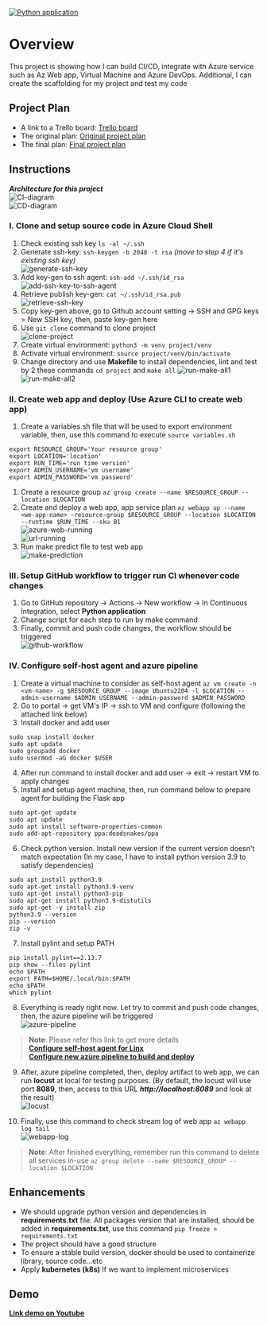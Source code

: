 [![Python application](https://github.com/vnonline2008/project2-buidling-cicd/actions/workflows/python-app.yml/badge.svg?branch=main)](https://github.com/vnonline2008/project2-buidling-cicd/actions/workflows/python-app.yml)
# Overview

This project is showing how I can build CI/CD, integrate with Azure service such as Az Web app, Virtual Machine and Azure DevOps. Additional, I can create the scaffolding for my project and test my code

## Project Plan

* A link to a Trello board: [Trello board](https://trello.com/b/39HkYJsU/udacity-project2)
* The original plan: [Original project plan](./project-plan/original-plan.xlsx)
* The final plan: [Final project plan](./project-plan/final-plan.xlsx)

## Instructions

***Architecture for this project***  
![CI-diagram](./screenshot/ci-diagram.png)  
![CD-diagram](./screenshot/cd-diagram.png)  

### I. Clone and setup source code in Azure Cloud Shell
1. Check existing ssh key `ls -al ~/.ssh`
2. Generate ssh-key: `ssh-keygen -b 2048 -t rsa` *(move to step 4 if it's existing ssh key)*  
![generate-ssh-key](./screenshot/generate-ssh-key.png)
3. Add key-gen to ssh agent: `ssh-add ~/.ssh/id_rsa`  
![add-ssh-key-to-ssh-agent](./screenshot/add-ssh-key-to-ssh-agent.png)
4. Retrieve publish key-gen: `cat ~/.ssh/id_rsa.pub`  
![retrieve-ssh-key](./screenshot/get-ssh-public-key.png)
5. Copy key-gen above, go to Github account setting -> SSH and GPG keys > New SSH key, then, paste key-gen here
6. Use `git clone` command to clone project  
![clone-project](./screenshot/git-clone-project.png)
7. Create virtual environment: `python3 -m venv project/venv`
8. Activate virtual environment: `source project/venv/bin/activate`
9. Change directory and use **Makefile** to install dependencies, lint and test by 2 these commands `cd project` and `make all`
![run-make-all1](./screenshot/run-make-all.png)
![run-make-all2](./screenshot/run-make-all-pass-test.png)

### II. Create web app and deploy (Use Azure CLI to create web app)
1. Create a variables.sh file that will be used to export environment variable, then, use this command to execute `source variables.sh`
```
export RESOURCE_GROUP='Your resource group'
export LOCATION='location'
export RUN_TIME='run time version'
export ADMIN_USERNAME='vm username'
export ADMIN_PASSWORD='vm password'
```
1. Create a resource group `az group create --name $RESOURCE_GROUP --location $LOCATION`
2. Create and deploy a web app, app service plan `az webapp up --name <we-app-name> -resource-group $RESOURCE_GROUP --location $LOCATION --runtime $RUN_TIME --sku B1`  
![azure-web-running](./screenshot/webapp-running.png)  
![url-running](./screenshot/url-running.png)  
3. Run make predict file to test web app  
![make-prediction](./screenshot/make-prediction.png)  

### III. Setup GitHub workflow to trigger run CI whenever code changes
1. Go to  GitHub repository -> Actions -> New workflow -> In Continuous Integration, select **Python application**
2. Change script for each step to run by make command
3. Finally, commit and push code changes, the workflow should be triggered  
![github-workflow](./screenshot/ci-on-github.png)

### IV. Configure self-host agent and azure pipeline
1. Create a virtual machine to consider as self-host agent `az vm create -n <vm-name> -g $RESOURCE_GROUP --image Ubuntu2204 -l $LOCATION --admin-username $ADMIN_USERNAME --admin-password $ADMIN_PASSWORD`
2. Go to portal -> get VM's IP -> ssh to VM and configure (following the attached link below)
3. Install docker and add user
```
sudo snap install docker
sudo apt update
sudo groupadd docker
sudo usermod -aG docker $USER
```
4. After run command to install docker and add user -> exit -> restart VM to apply changes
5. Install and setup agent machine, then, run command below to prepare agent for building the Flask app
```
sudo apt-get update
sudo apt update
sudo apt install software-properties-common
sudo add-apt-repository ppa:deadsnakes/ppa
```
6. Check python version. Install new version if the current version doesn't match expectation (In my case, I have to install python version 3.9 to satisfy dependencies)
```
sudo apt install python3.9
sudo apt-get install python3.9-venv
sudo apt-get install python3-pip
sudo apt-get install python3.9-distutils
sudo apt-get -y install zip
python3.9 --version
pip --version
zip -v
```
7. Install pylint and setup PATH
```
pip install pylint==2.13.7
pip show --files pylint
echo $PATH
export PATH=$HOME/.local/bin:$PATH
echo $PATH
which pylint
```
8. Everything is ready right now. Let try to commit and push code changes, then, the azure pipeline will be triggered  
![azure-pipeline](./screenshot/azure-pipeline.png)

> **Note**: Please refer this link to get more details  
[**Configure self-host agent for Linx**](https://learn.microsoft.com/en-us/azure/devops/pipelines/agents/linux-agent?view=azure-devops)  
[**Configure new azure pipeline to build and deploy**](https://learn.microsoft.com/en-us/azure/devops/pipelines/ecosystems/python-webapp?view=azure-devops&tabs=linux)  

9. After, azure pipeline completed, then, deploy artifact to web app, we can run **locust** at local for testing purposes. (By default, the locust will use port **8089**, then, access to this URL ***http://localhost:8089*** and look at the result)  
![locust](./screenshot/run-locust-local.png)

10. Finally, use this command to check stream log of web app `az webapp log tail`  
![webapp-log](./screenshot/webapp-log-tail.png)  

> **Note**: After finished everything, remember run this command to delete all services in-use `az group delete --name $RESOURCE_GROUP --location $LOCATION`
## Enhancements
- We should upgrade python version and dependencies in **requirements.txt** file. All packages version that are installed, should be added in **requirements.txt**, use this command `pip freeze > requirements.txt`
- The project should have a good structure
- To ensure a stable build version, docker should be used to containerize library, source code...etc
- Apply **kubernetes (k8s)** If we want to implement microservices

## Demo 

[**Link demo on Youtube**](https://youtu.be/P6-0bNwC4-8)


